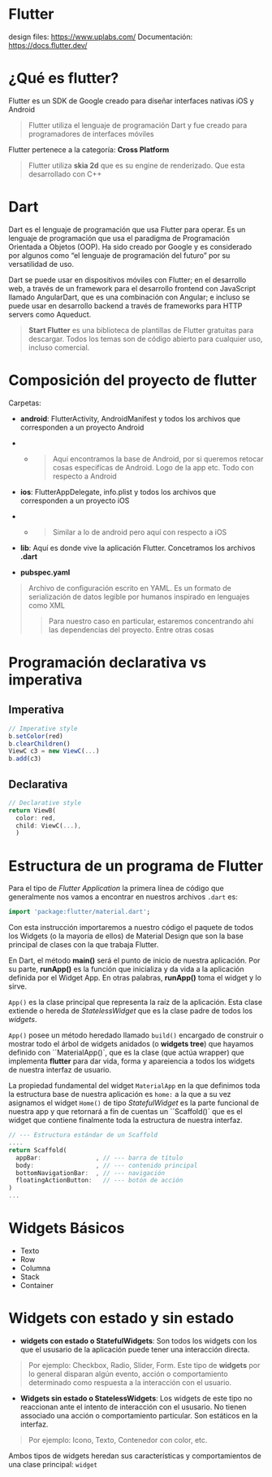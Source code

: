 # Flutter

design files: https://www.uplabs.com/
Documentación: https://docs.flutter.dev/

# ¿Qué es flutter?

Flutter es un SDK de Google creado para diseñar interfaces nativas iOS y Android
> Flutter utiliza el lenguaje de programación Dart y fue creado para programadores de interfaces móviles

Flutter pertenece a la categoría: **Cross Platform**

> Flutter utiliza **skia 2d** que es su engine de renderizado. Que esta desarrollado con C++

# Dart 

Dart es el lenguaje de programación que usa Flutter para operar.
Es un lenguaje de programación que usa el paradigma de Programación Orientada a Objetos (OOP).
Ha sido creado por Google y es considerado por algunos como “el lenguaje de programación del futuro” por su versatilidad de uso.

Dart se puede usar en dispositivos móviles con Flutter; en el desarrollo web, a través de un framework para el desarrollo frontend
con JavaScript llamado AngularDart, que es una combinación con Angular; e incluso se puede usar en desarrollo backend a través de
frameworks para HTTP servers como Aqueduct.

> **Start Flutter** es una biblioteca de plantillas de Flutter gratuitas para descargar.
> Todos los temas son de código abierto para cualquier uso, incluso comercial.

# Composición del proyecto de flutter
Carpetas: 
- **android**: FlutterActivity, AndroidManifest y todos los archivos que corresponden a un proyecto Android 
- - > Aquí encontramos la base de Android, por si queremos retocar cosas especifícas de Android. Logo de la app etc. Todo con respecto a Android

- **ios**: FlutterAppDelegate, info.plist y todos los archivos que corresponden a un proyecto iOS
- - > Similar a lo de android pero aquí con respecto a iOS

- **lib**: Aquí es donde vive la aplicación Flutter. Concetramos los archivos **.dart**

- **pubspec.yaml**
> Archivo de configuración escrito en YAML. Es un formato de serialización de datos legible por humanos inspirado en lenguajes como XML
> > Para nuestro caso en particular, estaremos concentrando ahí las dependencias del proyecto. Entre otras cosas


# Programación declarativa vs imperativa

## Imperativa 

```javascript
// Imperative style
b.setColor(red)
b.clearChildren()
ViewC c3 = new ViewC(...)
b.add(c3)
```
## Declarativa

```dart
// Declarative style
return ViewB(
  color: red,
  child: ViewC(...),
  )
```

# Estructura de un programa de Flutter 

Para el tipo de _Flutter Application_ la primera línea de código que generalmente nos vamos a encontrar
en nuestros archivos `.dart` es: 
```dart
import 'package:flutter/material.dart';
```

Con esta instrucción importaremos a nuestro código el paquete de todos los Widgets (o la mayoría de ellos) de Material Design
que son la base principal de clases con la que trabaja Flutter.

En Dart, el método **main()** será el punto de inicio de nuestra aplicación. Por su parte, **runApp()** es la función que inicializa
y da vida a la aplicación definida por el Widget App. En otras palabras, **runApp()** toma el widget y lo sirve.

`App()` es la clase principal que representa la raíz de la aplicación. 
Esta clase extiende o hereda de _StatelessWidget_ que es la clase padre de todos los _widgets_.

`App()` posee un método heredado llamado `build()` encargado de construir o mostrar todo el árbol de widgets anidados (o **widgets tree**) que 
hayamos definido con ``MaterialApp()`, que es la clase (que actúa wrapper) que implementa **flutter** para dar vida, forma y apareiencia a todos los widgets de 
nuestra interfaz de usuario. 


La propiedad fundamental del widget `MaterialApp` en la que definimos toda la estructura base de nuestra aplicación es `home:` a la que a su vez asignamos el
widget `Home()` de tipo _StatefulWidget_ es la parte funcional de nuestra app y que retornará a fin de cuentas un ``Scaffold()` que es el widget que contiene
finalmente toda la estructura de nuestra interfaz.


```dart
// --- Estructura estándar de un Scaffold
....
return Scaffold(
  appBar:               , // --- barra de título
  body:                 , // --- contenido principal
  bottomNavigationBar:  , // --- navigación
  floatingActionButton:   // --- botón de acción
)
...
```

# Widgets Básicos

- Texto 
- Row
- Columna
- Stack
- Container 

# Widgets con estado y sin estado 

- **widgets con estado o StatefulWidgets**: Son todos los widgets con los que el ususario de la aplicación puede tener una interacción directa. 
> Por ejemplo: Checkbox, Radio, Slider, Form. Este tipo de **widgets** por lo general disparan algún evento, acción o comportamiento determinado 
> como respuesta a la interacción con el usuario. 

- **Widgets sin estado o StatelessWidgets**: Los widgets de este tipo no reaccionan ante el intento de interacción con el ususario. No tienen 
associado una acción o comportamiento particular. Son estáticos en la interfaz. 
> Por ejemplo: Icono, Texto, Contenedor con color, etc. 


Ambos tipos de widgets heredan sus características y comportamientos de una clase principal: `widget`
